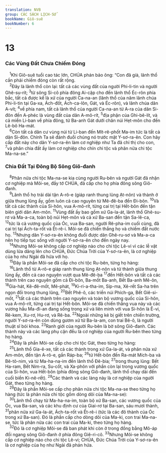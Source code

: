 ```yaml
---
translation: NVB
group: CÁC SÁCH LỊCH-SỬ
bookName: Giô-suê 
bookNumber: 6
---
```


<div class="title"><h1>13</h1><h3>Các Vùng Đất Chưa Chiếm Đóng </h3></div>
<span class="verse gios_13_1"> <sup>1</sup>Khi Giô-suê tuổi cao tác lớn, CHÚA phán bảo ông: “Con đã già, lãnh thổ cần phải chiếm đóng còn rất rộng. <br/></span>
<span class="verse gios_13_2"> <sup>2</sup>Đây là lãnh thổ còn lại: tất cả các vùng đất của người Phi-li-tin và người Ghê-su-rít; </span>
<span class="verse gios_13_3"><sup>3</sup>từ sông Si-cô phía đông Ai-cập cho đến lãnh thổ Éc-rôn phía bắc, tất cả được kể là xứ của người Ca-na-an (lãnh thổ của năm lãnh chúa Phi-li-tin tại Ga-xa, Ách-đốt, Ách-ca-lôn, Gát, và Éc-rôn), và lãnh chúa dân A-vít; </span>
<span class="verse gios_13_4"><sup>4</sup>về phía nam, tất cả lãnh thổ của người Ca-na-an từ A-ra của dân Si-đôn đến A-phéc là vùng đất của dân A-mô-rít, </span>
<span class="verse gios_13_5"><sup>5</sup>địa phận của Ghi-bê-lít, và cả miền Li-ban về phía đông, từ Ba-anh Gát dưới chân núi Hẹt-môn cho đến Lê-bô Ha-mát. <br/></span>
<span class="verse gios_13_6"> <sup>6</sup>Còn tất cả dân cư vùng núi từ Li-ban đến Mít-rê-phốt Ma-im tức là tất cả dân Si-đôn. Chính Ta sẽ đánh đuổi chúng nó trước mặt Y-sơ-ra-ên. Con hãy cấp đất này cho dân Y-sơ-ra-ên làm cơ nghiệp như Ta đã chỉ thị cho con, </span>
<span class="verse gios_13_7"><sup>7</sup>và phân chia đất ấy làm cơ nghiệp cho chín chi tộc và phân nửa chi tộc Ma-na-se.” <br/></span>
<div class="title"><h3>Chia Đất Tại Đông Bộ Sông Giô-đanh </h3></div>
<span class="verse gios_13_8"> <sup>8</sup>Phân nửa chi tộc Ma-na-se kia cùng người Ru-bên và người Gát đã nhận cơ nghiệp mà Môi-se, đầy tớ CHÚA, đã cấp cho họ phía đông sông Giô-đanh. <br/></span>
<span class="verse gios_13_9"> <sup>9</sup>Lãnh thổ họ trải dài tận A-rô-e (giáp ranh thung lũng Ạt-nôn) và thành ở giữa thung lũng ấy, gồm luôn cả cao nguyên từ Mê-đê-ba đến Đi-bôn. </span>
<span class="verse gios_13_10"><sup>10</sup>Và tất cả các thành của Si-hôn, vua A-mô-rít, từng cai trị tại Hết-bôn đến tận biên giới dân Am-môn. </span>
<span class="verse gios_13_11"><sup>11</sup>Vùng đất ấy bao gồm xứ Ga-la-át, lãnh thổ Ghê-su-rơ và Ma-a-ca, toàn bộ núi Hẹt-môn và cả xứ Ba-san đến tận Sa-lê-ca, </span>
<span class="verse gios_13_12"><sup>12</sup>tức là cả vương quốc của Óc, vua Ba-san, người Rê-pha-im cuối cùng, đã cai trị tại Ách-ta-rốt và Ết-rê-i. Môi-se đã chiến thắng họ và chiếm đất nước họ. </span>
<span class="verse gios_13_13"><sup>13</sup>Nhưng dân Y-sơ-ra-ên không đuổi được dân Ghê-ru-sơ và Ma-a-ca nên họ tiếp tục sống với người Y-sơ-ra-ên cho đến ngày nay. <br/></span>
<span class="verse gios_13_14"> <sup>14</sup>Nhưng Môi-se không cấp cơ nghiệp nào cho chi tộc Lê-vi vì các lễ vật dùng lửa dâng lên cho CHÚA, Đức Chúa Trời của Y-sơ-ra-ên, là cơ nghiệp của họ như Ngài đã hứa với họ. <br/></span>
<span class="verse gios_13_15"> <sup>15</sup>Đây là phần Môi-se đã cấp cho chi tộc Ru-bên, từng họ hàng: <br/></span>
<span class="verse gios_13_16"> <sup>16</sup>Lãnh thổ từ A-rô-e giáp ranh thung lũng Ạt-nôn và từ thành giữa thung lũng ấy, đến cả cao nguyên vượt qua Mê-đê-ba </span>
<span class="verse gios_13_17"><sup>17</sup>đến Hết-bôn và tất cả các thành trên cao nguyên gồm cả Đi-bôn, Ba-mốt Ba-anh, Bết Ba-anh Mê-ôn, </span>
<span class="verse gios_13_18"><sup>18</sup>Gia-hát, Kê-đê-mốt, Mê-phát, </span>
<span class="verse gios_13_19"><sup>19</sup>Ki-ri-a-tha-im, Síp-ma, Xê-rết Sa-ha trên ngọn đồi trong thung lũng, </span>
<span class="verse gios_13_20"><sup>20</sup>Bết Phê-ô, các triền núi Phích-ga, Bết Giê-si-mốt, </span>
<span class="verse gios_13_21"><sup>21</sup>tất cả các thành trên cao nguyên và toàn bộ vương quốc của Si-hôn, vua A-mô-rít, từng cai trị tại Hết-bôn. Môi-se đã chiến thắng vua này và các vương hầu Ma-đi-an đang sống trong xứ và liên minh với vua Si-hôn là Ê-vi, Rê-kem, Xu-rơ, Hu-rơ, và Rê-ba. </span>
<span class="verse gios_13_22"><sup>22</sup>Ngoài những kẻ bị giết trên chiến trường, người Y-sơ-ra-ên còn dùng gươm xử tử Ba-la-am, con trai Bê-ô, là người thuật sĩ bói khoa. </span>
<span class="verse gios_13_23"><sup>23</sup>Ranh giới của người Ru-bên là bờ sông Giô-đanh. Các thành này và các làng phụ cận đều là cơ nghiệp của người Ru-bên theo từng họ hàng. <br/></span>
<span class="verse gios_13_24"> <sup>24</sup>Đây là phần Môi-se cấp cho chi tộc Gát, theo từng họ hàng: <br/></span>
<span class="verse gios_13_25"> <sup>25</sup>Lãnh thổ Gia-ê-xe, tất cả các thành trong xứ Ga-la-át, và phân nửa xứ Am-môn, đến tận A-rô-e, gần Ráp-ba; </span>
<span class="verse gios_13_26"><sup>26</sup>từ Hết-bôn đến Ra-mát Mích-ba và Bê-tô-nim, và từ Ma-ha-na-im đến lãnh thổ Đê-bia; </span>
<span class="verse gios_13_27"><sup>27</sup>trong thung lũng: Bết Ha-ram, Bết Nim-ra, Su-cốt, và Xa-phôn với phần còn lại trong vương quốc của Si-hôn, vua Hết-bôn (phía đông sông Giô-đanh, lãnh thổ chạy dài đến cuối biển Ki-nê-rết). </span>
<span class="verse gios_13_28"><sup>28</sup>Các thành và các làng này là cơ nghiệp của người Gát, theo từng họ hàng. <br/></span>
<span class="verse gios_13_29"> <sup>29</sup>Đây là phần Môi-se cấp cho phân nửa chi tộc Ma-na-se theo từng họ hàng (tức là phân nửa chi tộc gồm dòng dõi của Ma-na-se): <br/></span>
<span class="verse gios_13_30"> <sup>30</sup>Lãnh thổ chạy từ Ma-ha-na-im, toàn bộ xứ Ba-san, các vương quốc của Óc, vua Ba-san, và các khu định cư của Giai-rơ tại Ba-san, sáu mươi thành, </span>
<span class="verse gios_13_31"><sup>31</sup>phân nửa xứ Ga-la-át, Ách-ta-rốt và Ết-rê-i (tức là các đô thành của Óc trong xứ Ba-san). Đó là phần cấp cho dòng dõi của Ma-ki, con trai Ma-na-se, tức là phân nửa các con trai của Ma-ki, theo từng họ hàng. <br/></span>
<span class="verse gios_13_32"> <sup>32</sup>Đó là cơ nghiệp Môi-se đã ban phát khi còn ở trong đồng bằng Mô-áp đối ngang sông Giô-đanh ở phía đông Giê-ri-cô. </span>
<span class="verse gios_13_33"><sup>33</sup>Nhưng Môi-se không cấp cơ nghiệp nào cho chi tộc Lê-vi; CHÚA, Đức Chúa Trời của Y-sơ-ra-ên là cơ nghiệp của họ như Ngài đã phán hứa. <br/></span>
